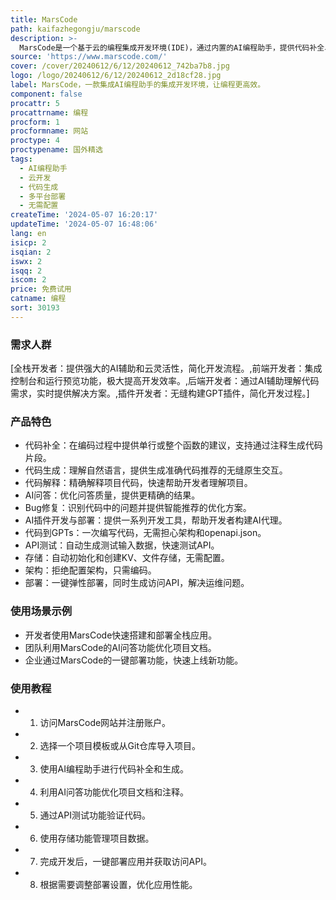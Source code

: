 ```yaml
---
title: MarsCode
path: kaifazhegongju/marscode
description: >-
  MarsCode是一个基于云的编程集成开发环境(IDE)，通过内置的AI编程助手，提供代码补全、代码生成、代码解释、智能优化建议等功能，大幅提高开发效率。它支持一键式弹性部署，无需配置即可初始化开发环境，支持多模板创建项目，满足不同开发需求。MarsCode以其快速、稳定、无需下载和配置的特点，成为编程领域的创新产品。
source: 'https://www.marscode.com/'
cover: /cover/20240612/6/12/20240612_742ba7b8.jpg
logo: /logo/20240612/6/12/20240612_2d18cf28.jpg
label: MarsCode，一款集成AI编程助手的集成开发环境，让编程更高效。
component: false
procattr: 5
procattrname: 编程
procform: 1
procformname: 网站
proctype: 4
proctypename: 国外精选
tags:
  - AI编程助手
  - 云开发
  - 代码生成
  - 多平台部署
  - 无需配置
createTime: '2024-05-07 16:20:17'
updateTime: '2024-05-07 16:48:06'
lang: en
isicp: 2
isqian: 2
iswx: 2
isqq: 2
iscom: 2
price: 免费试用
catname: 编程
sort: 30193
---
```




### 需求人群
[全栈开发者：提供强大的AI辅助和云灵活性，简化开发流程。,前端开发者：集成控制台和运行预览功能，极大提高开发效率。,后端开发者：通过AI辅助理解代码需求，实时提供解决方案。,插件开发者：无缝构建GPT插件，简化开发过程。]

### 产品特色
- 代码补全：在编码过程中提供单行或整个函数的建议，支持通过注释生成代码片段。
- 代码生成：理解自然语言，提供生成准确代码推荐的无缝原生交互。
- 代码解释：精确解释项目代码，快速帮助开发者理解项目。
- AI问答：优化问答质量，提供更精确的结果。
- Bug修复：识别代码中的问题并提供智能推荐的优化方案。
- AI插件开发与部署：提供一系列开发工具，帮助开发者构建AI代理。
- 代码到GPTs：一次编写代码，无需担心架构和openapi.json。
- API测试：自动生成测试输入数据，快速测试API。
- 存储：自动初始化和创建KV、文件存储，无需配置。
- 架构：拒绝配置架构，只需编码。
- 部署：一键弹性部署，同时生成访问API，解决运维问题。

### 使用场景示例
- 开发者使用MarsCode快速搭建和部署全栈应用。
- 团队利用MarsCode的AI问答功能优化项目文档。
- 企业通过MarsCode的一键部署功能，快速上线新功能。

### 使用教程
- 1. 访问MarsCode网站并注册账户。
- 2. 选择一个项目模板或从Git仓库导入项目。
- 3. 使用AI编程助手进行代码补全和生成。
- 4. 利用AI问答功能优化项目文档和注释。
- 5. 通过API测试功能验证代码。
- 6. 使用存储功能管理项目数据。
- 7. 完成开发后，一键部署应用并获取访问API。
- 8. 根据需要调整部署设置，优化应用性能。

  

